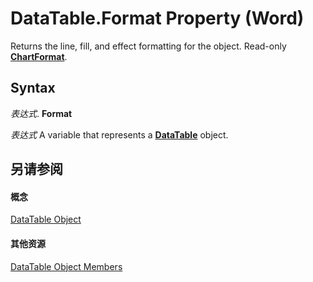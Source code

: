 
# DataTable.Format Property (Word)

Returns the line, fill, and effect formatting for the object. Read-only  **[ChartFormat](5f6546e8-c2fd-eec5-27a9-f2fd2c058f16.md)**.


## Syntax

 _表达式_. **Format**

 _表达式_ A variable that represents a **[DataTable](4e6094ea-3d83-6ec0-9788-9d22b884beb2.md)** object.


## 另请参阅


#### 概念


[DataTable Object](4e6094ea-3d83-6ec0-9788-9d22b884beb2.md)
#### 其他资源


[DataTable Object Members](http://msdn.microsoft.com/library/29cbf098-4665-6a5c-024d-b8cfebf22a47%28Office.15%29.aspx)